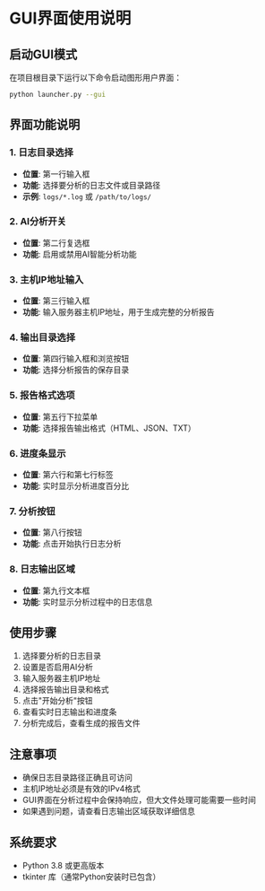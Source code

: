 # GUI界面使用说明

## 启动GUI模式

在项目根目录下运行以下命令启动图形用户界面：

```bash
python launcher.py --gui
```

## 界面功能说明

### 1. 日志目录选择
- **位置**: 第一行输入框
- **功能**: 选择要分析的日志文件或目录路径
- **示例**: `logs/*.log` 或 `/path/to/logs/`

### 2. AI分析开关
- **位置**: 第二行复选框
- **功能**: 启用或禁用AI智能分析功能

### 3. 主机IP地址输入
- **位置**: 第三行输入框
- **功能**: 输入服务器主机IP地址，用于生成完整的分析报告

### 4. 输出目录选择
- **位置**: 第四行输入框和浏览按钮
- **功能**: 选择分析报告的保存目录

### 5. 报告格式选项
- **位置**: 第五行下拉菜单
- **功能**: 选择报告输出格式（HTML、JSON、TXT）

### 6. 进度条显示
- **位置**: 第六行和第七行标签
- **功能**: 实时显示分析进度百分比

### 7. 分析按钮
- **位置**: 第八行按钮
- **功能**: 点击开始执行日志分析

### 8. 日志输出区域
- **位置**: 第九行文本框
- **功能**: 实时显示分析过程中的日志信息

## 使用步骤

1. 选择要分析的日志目录
2. 设置是否启用AI分析
3. 输入服务器主机IP地址
4. 选择报告输出目录和格式
5. 点击"开始分析"按钮
6. 查看实时日志输出和进度条
7. 分析完成后，查看生成的报告文件

## 注意事项

- 确保日志目录路径正确且可访问
- 主机IP地址必须是有效的IPv4格式
- GUI界面在分析过程中会保持响应，但大文件处理可能需要一些时间
- 如果遇到问题，请查看日志输出区域获取详细信息

## 系统要求

- Python 3.8 或更高版本
- tkinter 库（通常Python安装时已包含）